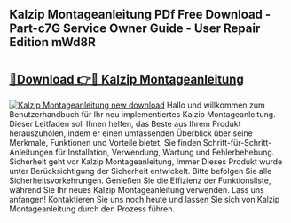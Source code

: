 ## Kalzip Montageanleitung PDf Free Download - Part-c7G Service Owner Guide - User Repair Edition mWd8R

# <h2><a href="http://df6nq3h.blite.top/?on=Kalzip+Montageanleitung">🔗Download 👉🔴 Kalzip Montageanleitung</a></h2>

[![Kalzip Montageanleitung new download](https://i.imgur.com/lujVjoI.png)](http://df6nq3h.blite.top/?on=Kalzip+Montageanleitung)
Hallo und willkommen zum Benutzerhandbuch für Ihr neu implementiertes Kalzip Montageanleitung. Dieser Leitfaden soll Ihnen helfen, das Beste aus Ihrem Produkt herauszuholen, indem er einen umfassenden Überblick über seine Merkmale, Funktionen und Vorteile bietet. Sie finden Schritt-für-Schritt-Anleitungen für Installation, Verwendung, Wartung und Fehlerbehebung. Sicherheit geht vor Kalzip Montageanleitung, Immer Dieses Produkt wurde unter Berücksichtigung der Sicherheit entwickelt. Bitte befolgen Sie alle Sicherheitsvorkehrungen. Genießen Sie die Effizienz der Funktionsliste, während Sie Ihr neues Kalzip Montageanleitung verwenden. Lass uns anfangen! Kontaktieren Sie uns noch heute und lassen Sie sich von Kalzip Montageanleitung durch den Prozess führen.
